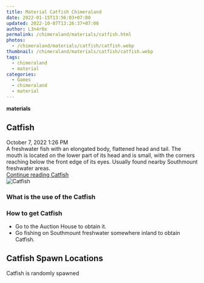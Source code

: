 ```yaml
---
title: Material Catfish Chimeraland
date: 2022-01-15T13:56:03+07:00
updated: 2022-10-07T13:26:37+07:00
author: L3n4r0x
permalink: /chimeraland/materials/catfish.html
photos:
  - /chimeraland/materials/catfish/catfish.webp
thumbnail: /chimeraland/materials/catfish/catfish.webp
tags:
  - chimeraland
  - material
categories:
  - Games
  - chimeraland
  - material
---
```


<section id="bootstrap-wrapper">
  <link
    rel="stylesheet"
    href="https://rawcdn.githack.com/dimaslanjaka/Web-Manajemen/0c3b5aa1813bd4abcd2c11bf3e37928b15c28664/css/bootstrap-5-3-0-alpha3-wrapper.css"
  />
  <div
    class="row g-0 border rounded overflow-hidden flex-md-row mb-4 shadow-sm position-relative bg-light text-dark"
  >
    <div class="col p-4 d-flex flex-column position-static">
      <strong class="d-inline-block mb-2 text-success">materials</strong>
      <h2 class="mb-0">Catfish</h2>
      <div class="mb-1 text-muted">October 7, 2022 1:26 PM</div>
      <div class="mb-2 border p-1">
        A freshwater fish with an elongated body, flattened head and tail. The
        mouth is located on the lower part of its head and is small, with the
        corners reaching below the front edge of its eyes. Usually found nearby
        Southmount freshwater areas.
      </div>
      <a
        href="/chimeraland/materials/catfish.html"
        class="stretched-link d-none"
        >Continue reading Catfish</a
      >
    </div>
    <div class="col-auto d-none d-lg-block">
      <img src="/chimeraland/materials/catfish/catfish.webp" alt="Catfish" />
    </div>
  </div>
  <div class="row bg-light text-dark">
    <div class="col-lg-6 col-12 mb-2">
      <div class="card">
        <div class="card-body">
          <h3 class="card-title">What is the use of the Catfish</h3>
          <div class="card-text"><ul></ul></div>
        </div>
      </div>
    </div>
    <div class="col-lg-6 col-12 mb-2">
      <div class="card">
        <div class="card-body">
          <h3 class="card-title">How to get Catfish</h3>
          <div class="card-text">
            <ul>
              <li>Go to the Auction House to obtain it.</li>
              <li>
                Go fishing on Southmount freshwater somewhere inland to obtain
                Catfish.
              </li>
            </ul>
          </div>
        </div>
      </div>
    </div>
    <div class="col-12 mb-2">
      <h2>Catfish Spawn Locations</h2>
      <p>Catfish is randomly spawned</p>
    </div>
  </div>
</section>